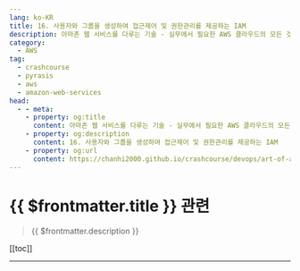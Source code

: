 ```yaml
---
lang: ko-KR
title: 16. 사용자와 그룹을 생성하여 접근제어 및 권한관리를 제공하는 IAM
description: 아마존 웹 서비스를 다루는 기술 - 실무에서 필요한 AWS 클라우드의 모든 것! > 16. 사용자와 그룹을 생성하여 접근제어 및 권한관리를 제공하는 IAM
category:
  - AWS
tag: 
  - crashcourse
  - pyrasis
  - aws 
  - amazon-web-services
head:
  - - meta:
    - property: og:title
      content: 아마존 웹 서비스를 다루는 기술 - 실무에서 필요한 AWS 클라우드의 모든 것! > 16. 사용자와 그룹을 생성하여 접근제어 및 권한관리를 제공하는 IAM
    - property: og:description
      content: 16. 사용자와 그룹을 생성하여 접근제어 및 권한관리를 제공하는 IAM
    - property: og:url
      content: https://chanhi2000.github.io/crashcourse/devops/art-of-aws/16.html
---
```


# {{ $frontmatter.title }} 관련

> {{ $frontmatter.description }}

[[toc]]

---

<TagLinks />